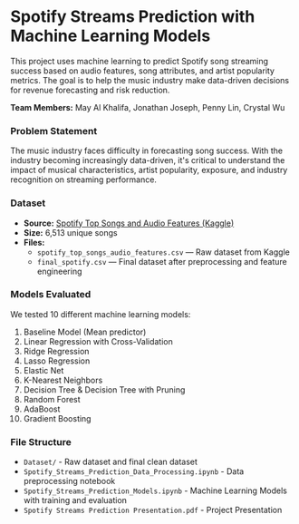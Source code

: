 # Spotify Streams Prediction with Machine Learning Models

This project uses machine learning to predict Spotify song streaming success based on audio features, song attributes, and artist popularity metrics. The goal is to help the music industry make data-driven decisions for revenue forecasting and risk reduction.

**Team Members:** May Al Khalifa, Jonathan Joseph, Penny Lin, Crystal Wu

### Problem Statement

The music industry faces difficulty in forecasting song success. With the industry becoming increasingly data-driven, it's critical to understand the impact of musical characteristics, artist popularity, exposure, and industry recognition on streaming performance.

### Dataset

- **Source:** [Spotify Top Songs and Audio Features (Kaggle)](https://www.kaggle.com/datasets/julianoorlandi/spotify-top-songs-and-audio-features)
- **Size:** 6,513 unique songs
- **Files:**
  - `spotify_top_songs_audio_features.csv` — Raw dataset from Kaggle  
  - `final_spotify.csv` — Final dataset after preprocessing and feature engineering

### Models Evaluated

We tested 10 different machine learning models:
1. Baseline Model (Mean predictor)  
2. Linear Regression with Cross-Validation  
3. Ridge Regression  
4. Lasso Regression  
5. Elastic Net  
6. K-Nearest Neighbors  
7. Decision Tree & Decision Tree with Pruning  
8. Random Forest  
9. AdaBoost  
10. Gradient Boosting  

### File Structure
- `Dataset/` - Raw dataset and final clean dataset
- `Spotify_Streams_Prediction_Data_Processing.ipynb` - Data preprocessing notebook
- `Spotify_Streams_Prediction_Models.ipynb` - Machine Learning Models with training and evaluation
- `Spotify Streams Prediction Presentation.pdf` - Project Presentation

